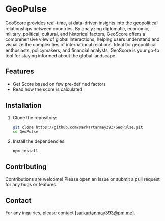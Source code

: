 # GeoPulse

GeoScore provides real-time, ai data-driven insights into the geopolitical relationships between countries. By analyzing diplomatic, economic, military, political, cultural, and historical factors, GeoScore offers a comprehensive view of global interactions, helping users understand and visualize the complexities of international relations. Ideal for geopolitical enthusiasts, policymakers, and financial analysts, GeoScore is your go-to tool for staying informed about the global landscape.

## Features

- Get Score based on few pre-defined factors
- Read how the score is calculated

<!-- ## Demo

![GeoPulse Demo](demo.gif) -->

## Installation

1. Clone the repository:

   ```bash
   git clone https://github.com/sarkartanmay393/GeoPulse.git
   cd GeoPulse
   ```

2. Install the dependencies:

   ```bash
   npm install
   ```

## Contributing

Contributions are welcome! Please open an issue or submit a pull request for any bugs or features.

## Contact

For any inquiries, please contact [sarkartanmay393@pm.me]. 
